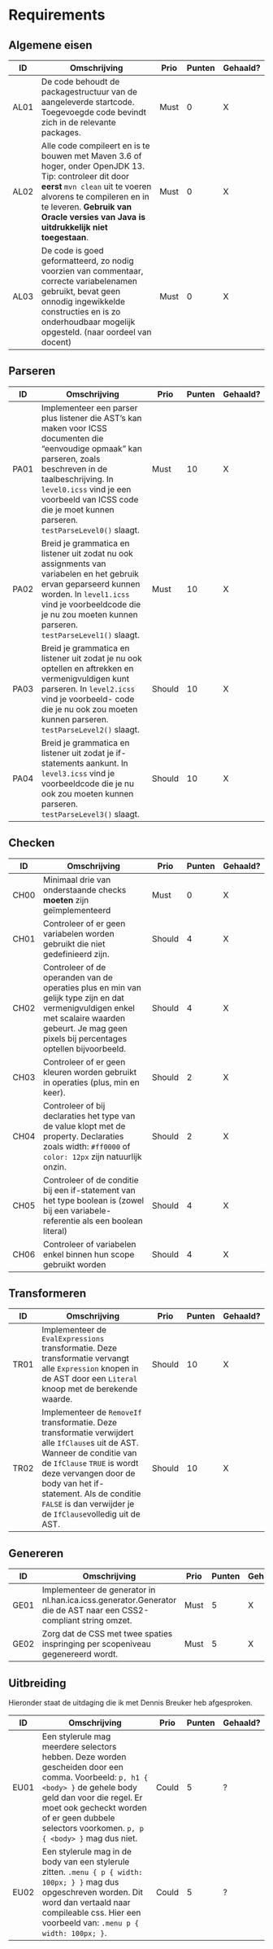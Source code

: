 # Requirements
## Algemene eisen

ID  |Omschrijving|Prio |Punten|Gehaald?
----|--------------------------------------------------------------------|------|------|------
AL01|De code behoudt de packagestructuur van de aangeleverde startcode. Toegevoegde code bevindt zich in de relevante packages. |Must  |0|X
AL02|Alle code compileert en is te bouwen met Maven 3.6 of hoger, onder OpenJDK 13. Tip: controleer dit door **eerst** ```mvn clean``` uit te voeren alvorens te compileren en in te leveren. **Gebruik van Oracle versies van Java is uitdrukkelijk niet toegestaan**.   |Must  |0|X
AL03|De code is goed geformatteerd, zo nodig voorzien van commentaar, correcte variabelenamen gebruikt, bevat geen onnodig ingewikkelde constructies en is zo onderhoudbaar mogelijk opgesteld. (naar oordeel van docent)  |Must  |0|X

## Parseren

ID  |Omschrijving|Prio |Punten|Gehaald?
----|--------------------------------------------------------------------|------|------|------
PA01|Implementeer een parser plus listener die AST’s kan maken voor ICSS documenten die “eenvoudige opmaak” kan parseren, zoals beschreven in de taalbeschrijving. In `level0.icss` vind je een voorbeeld van ICSS code die je moet kunnen parseren.  `testParseLevel0()` slaagt.|Must  |10|X
PA02|Breid je grammatica en listener uit zodat nu ook assignments van variabelen en het gebruik ervan geparseerd kunnen worden. In `level1.icss` vind je voorbeeldcode die je nu zou moeten kunnen parseren. `testParseLevel1()` slaagt.|Must  |10|X
PA03|Breid je grammatica en listener uit zodat je nu ook optellen en aftrekken en vermenigvuldigen kunt parseren. In `level2.icss` vind je voorbeeld- code die je nu ook zou moeten kunnen parseren. `testParseLevel2()` slaagt.|Should|10|X
PA04|Breid je grammatica en listener uit zodat je if-statements aankunt. In `level3.icss` vind je voorbeeldcode die je nu ook zou moeten kunnen parseren. `testParseLevel3()` slaagt.|Should|10|X

## Checken

ID  |Omschrijving|Prio |Punten|Gehaald?
----|--------------------------------------------------------------------|------|------|------
CH00|Minimaal drie van onderstaande checks **moeten** zijn geïmplementeerd|Must|0|X
CH01|Controleer of er geen variabelen worden gebruikt die niet gedefinieerd zijn.|Should|	4|X
CH02|Controleer of de operanden van de operaties plus en min van gelijk type zijn en dat vermenigvuldigen enkel met scalaire waarden gebeurt. Je mag geen pixels bij percentages optellen bijvoorbeeld.|Should|4|X
CH03|Controleer of er geen kleuren worden gebruikt in operaties (plus, min en keer).|Should|2|X
CH04|Controleer of bij declaraties het type van de value klopt met de property. Declaraties zoals width: `#ff0000` of `color: 12px` zijn natuurlijk onzin.|Should|2|X
CH05|Controleer of de conditie bij een if-statement van het type boolean is (zowel bij een variabele-referentie als een boolean literal)|Should|4|X
CH06|Controleer of variabelen enkel binnen hun scope gebruikt worden|Should|4|X

## Transformeren

ID  |Omschrijving|Prio |Punten|Gehaald?
----|--------------------------------------------------------------------|------|------|------
TR01|Implementeer de `EvalExpressions` transformatie. Deze transformatie vervangt alle `Expression` knopen in de AST door een `Literal` knoop met de berekende waarde. |Should|10|X
TR02|Implementeer de `RemoveIf `transformatie. Deze transformatie verwijdert alle `IfClause`s uit de AST. Wanneer de conditie van de `IfClause` `TRUE` is wordt deze vervangen door de body van het if-statement. Als de conditie `FALSE` is dan verwijder je de `IfClause`volledig uit de AST.|Should|10|X

## Genereren

ID  |Omschrijving|Prio |Punten|Gehaald?
----|--------------------------------------------------------------------|------|------|------
GE01|Implementeer de generator in nl.han.ica.icss.generator.Generator die de AST naar een CSS2-compliant string omzet.|Must|5|X
GE02|Zorg dat de CSS met twee spaties inspringing per scopeniveau  gegenereerd wordt.|Must|5|X


## Uitbreiding
Hieronder staat de uitdaging die ik met Dennis Breuker heb afgesproken.

ID  |Omschrijving|Prio|Punten|Gehaald?
----|--------------------------------------------------------------------|------|------|------
EU01|Een stylerule mag meerdere selectors hebben. Deze worden gescheiden door een comma. Voorbeeld: `p, h1 { <body> }` de gehele body geld dan voor die regel. Er moet ook gecheckt worden of er geen dubbele selectors voorkomen. `p, p { <body> }` mag dus niet.|Could|5|?
EU02|Een stylerule mag in de body van een stylerule zitten. `.menu { p { width: 100px; } }` mag dus opgeschreven worden. Dit word dan vertaald naar compileable css. Hier een voorbeeld van: `.menu p { width: 100px; }`.|Could|5|?
